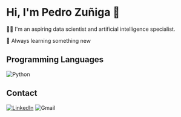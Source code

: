 # Hi, I'm Pedro Zuñiga 🙌

🚶‍♂️ I'm an aspiring data scientist and artificial intelligence specialist.

💫 Always learning something new


## Programming Languages
![Python](https://img.shields.io/badge/-Python%203-blue?logo=python&logoColor=white&style=flat) 


## Contact
[![LinkedIn](https://img.shields.io/badge/-LinkedIn-blue?logo=linkedin&logoColor=white&style=flat)](https://www.linkedin.com/in/pedro-zuniga8/)
![Gmail](https://img.shields.io/badge/-pedro.zuniga9749@gmail.com-FC1212?logo=gmail&logoColor=white&style=flat)



<!--
**Pedro97z/Pedro97z** is a ✨ _special_ ✨ repository because its `README.md` (this file) appears on your GitHub profile.

Here are some ideas to get you started:

- 🔭 I’m currently working on ...
- 🌱 I’m currently learning ...
- 👯 I’m looking to collaborate on ...
- 🤔 I’m looking for help with ...
- 💬 Ask me about ...
- 📫 How to reach me: ...
- 😄 Pronouns: ...
- ⚡ Fun fact: ...
-->
